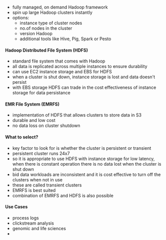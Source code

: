 * fully managed, on demand Hadoop framework
* spin up large Hadoop clusters instantly
* options:
	* instance type of cluster nodes
	* no.of nodes in the cluster
	* version Hadoop 
	* additional tools like Hive, Pig, Spark or Pesto
#### Hadoop Distributed File System (HDFS)
* standard file system that comes with Hadoop
* all data is replicated across multiple instances to ensure durability
* can use EC2 instance storage and EBS for HDFS
* when a cluster is shut down, instance storage is lost and data doesn't persist
* with EBS storage HDFS can trade in the cost effectiveness of instance storage for data persistance
#### EMR File System (EMRFS)
* implementation of HDFS that allows clusters to store data in S3
* durable and low cost
* no data loss on cluster shutdown
#### What to select?
* key factor to look for is whether the cluster is persistent or transient
* persistent cluster runs 24x7
* so it is appropriate to use HDFS with instance storage for low latency, when there is constant operation there is no data lost when the cluster is shut down
* bid data workloads are inconsistent and it is cost effective to turn off the clusters when not in use
* these are called transient clusters
* EMRFS is best suited
* combination of EMRFS and HDFS is also possible
#### Use Cases
* process logs
* clickstream analysis
* genomic and life sciences
* 